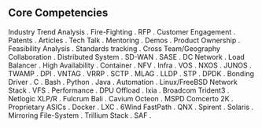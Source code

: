 
Core Competencies
-----------------

Industry Trend Analysis . Fire-Fighting . RFP . Customer Engagement . Patents . Articles . Tech Talk . Mentoring .
Demos . Product Ownership . Feasibility Analysis . Standards tracking . Cross Team/Geography Collaboration .
Distributed System . SD-WAN . SASE . DC Network . Load Balancer . High Availability . Container . NFV . Infra .
VOS . NXOS . JUNOS . TWAMP . DPI . VNTAG . VRRP . SCTP . MLAG . LLDP . STP . DPDK . Bonding Driver .
C . Bash . Python . Java . Automation . Linux/FreeBSD Network Stack . VFS . Performance . DPU Offload . Ixia .
Broadcom Trident3 . Netlogic XLP/R . Fulcrum Bali . Cavium Octeon . MSPD Comcerto 2K . Proprietary ASICs .
Docker . LXC . 6Wind FastPath . QNX . Spirent . Solaris . Mirroring File-System . Trillium Stack . SAF .

